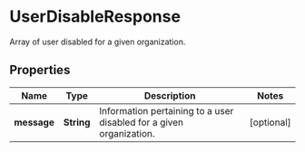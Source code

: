 

# UserDisableResponse

Array of user disabled for a given organization.
## Properties

Name | Type | Description | Notes
------------ | ------------- | ------------- | -------------
**message** | **String** | Information pertaining to a user disabled for a given organization. |  [optional]



